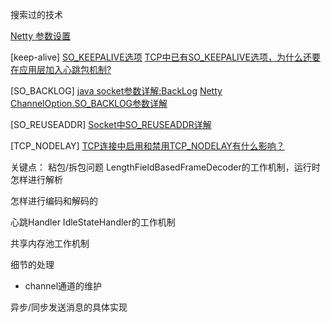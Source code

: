 搜索过的技术

[Netty 参数设置](https://blog.csdn.net/zhongzunfa/article/details/94590670)

[keep-alive]
[SO_KEEPALIVE选项](https://www.cnblogs.com/tekkaman/p/4849767.html)
[TCP中已有SO_KEEPALIVE选项，为什么还要在应用层加入心跳包机制?](https://www.zhihu.com/question/40602902)

[SO_BACKLOG]
[java socket参数详解:BackLog](https://blog.csdn.net/huang_xw/article/details/7338487?utm_medium=distribute.pc_relevant.none-task-blog-BlogCommendFromMachineLearnPai2-4.control&depth_1-utm_source=distribute.pc_relevant.none-task-blog-BlogCommendFromMachineLearnPai2-4.control)
[Netty ChannelOption.SO_BACKLOG参数详解](https://blog.csdn.net/fd2025/article/details/79740226?utm_medium=distribute.pc_relevant.none-task-blog-baidujs_title-2&spm=1001.2101.3001.4242)


[SO_REUSEADDR]
[Socket中SO_REUSEADDR详解](https://blog.csdn.net/u010144805/article/details/78579528)


[TCP_NODELAY]
[TCP连接中启用和禁用TCP_NODELAY有什么影响？](https://blog.csdn.net/lclwjl/article/details/80154565)

关键点：
粘包/拆包问题 
LengthFieldBasedFrameDecoder的工作机制，运行时怎样进行解析

怎样进行编码和解码的

心跳Handler IdleStateHandler的工作机制

共享内存池工作机制


细节的处理
- channel通道的维护



异步/同步发送消息的具体实现
